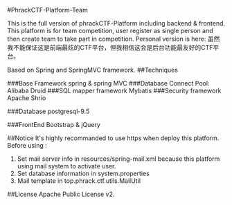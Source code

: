 #PhrackCTF-Platform-Team

This is the full version of phrackCTF-Platform including backend & frontend. This platform is for team competition, user register as single person and then create team to take part in competition. Personal version is here:
虽然我不能保证这是前端最炫的CTF平台，但我相信这会是后台功能最友好的CTF平台。

Based on Spring and SpringMVC framework.
##Techniques

###Base Framework
spring & spring MVC
###Database Connect Pool:
Alibaba Druid
###SQL mapper framework
Mybatis
###Security framework
Apache Shrio

###Database
postgresql-9.5

###FrontEnd
Bootstrap & jQuery

##Notice
It's highly recommanded to use https when deploy this platform.
Before using :
1. Set mail server info in resources/spring-mail.xml because this platform using mail system to activate user.
2. Set database information in system.properties
3. Mail template in top.phrack.ctf.utils.MailUtil

##License
Apache Public License v2.